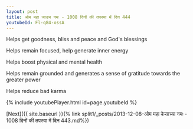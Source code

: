 ```yaml
---
layout: post
title: ओम महा जाड्य नमः - 1008 दिनों की तपस्या में दिन 444
youtubeId: Fl-q84-ossA
---
```

 
 
Helps get goodness, bliss and peace and God's blessings
 
Helps remain focused, help generate inner energy 
 
Helps boost physical and mental health 
 
Helps remain grounded and generates a sense of gratitude towards the greater power 
 
Helps reduce bad karma
 
 
 
 


{% include youtubePlayer.html id=page.youtubeId %}
 
[Next]({{ site.baseurl }}{% link  split1/_posts/2013-12-08-ओम महा केसाच्या नमः - 1008 दिनों की तपस्या में दिन 443.md%})
 
